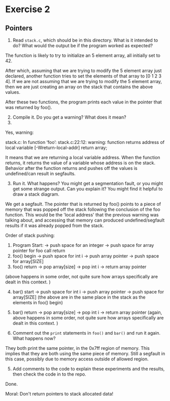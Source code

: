 # Exercise 2
## Pointers


1.  Read `stack.c`, which should be in this directory.  What is it
intended to do?  What would the output be if the program worked as
expected?

The function is likely to try to initialize an 5 element array, all initially set to 42. 

After which, assuming that we are trying to modify the 5 element array just 
declared, another function tries to set the elements of that array to 
[0 1 2 3 4]. If we are not assuming that we are trying to modify the 5 
element array, then we are just creating an array on the stack that contains 
the above values. 

After these two functions, the program prints each value in the pointer that was returned by foo(). 

2.  Compile it.  Do you get a warning?  What does it mean?
3.  
Yes, warning:

stack.c: In function ‘foo’:
stack.c:22:12: warning: function returns address of local variable [-Wreturn-local-addr]
     return array;

It means that we are returning a local variable address. When the function 
returns, it returns the value of a variable whose address is on the stack.
 Behavior after the function returns and pushes off the values is 
 undefined/can result in segfaults. 


3.  Run it.  What happens?  You might get a segmentation fault, or you might get some strange output.  Can you explain it?  You might find it
helpful to draw a stack diagram.

We get a segfault. The pointer that is returned by foo() points to a piece of
 memory that was popped off the stack following the conclusion of the foo
  function. This would be the 'local address' that the previous warning was
   talking about, and accessing that memory can produced undefined/segfault
    results if it was already popped from the stack. 

Order of stack pushing:

1. Program Start:
-> push space for an integer
-> push space for array pointer for foo call return
2. foo() begin
-> push space for int i
-> push array pointer
-> push space for array[SIZE]
3. foo() return
-> pop array[size]
-> pop int i
-> return array pointer

(above happens in some order, not quite sure how arrays specifically are 
dealt in this context. )

4. bar() start
-> push space for int i
-> push array pointer
-> push space for array[SIZE]
(the above are in the same place in the stack as the elements in foo() begin)

5. bar() return
-> pop array[size]
-> pop int i
-> return array pointer
(again, above happens in some order, not quite sure how arrays specifically 
are dealt in this context. )



4.  Comment out the `print` statements in `foo()` and `bar()` and run
it again.  What happens now?

They both print the same pointer, in the 0x7ff region of memory. This 
implies that they are both using the same piece of memory. Still a segfault 
in this case, possibly due to memory access outside of allowed region. 


5.  Add comments to the code to explain these experiments and the results,
then check the code in to the repo.

Done. 


Moral: Don't return pointers to stack allocated data!
